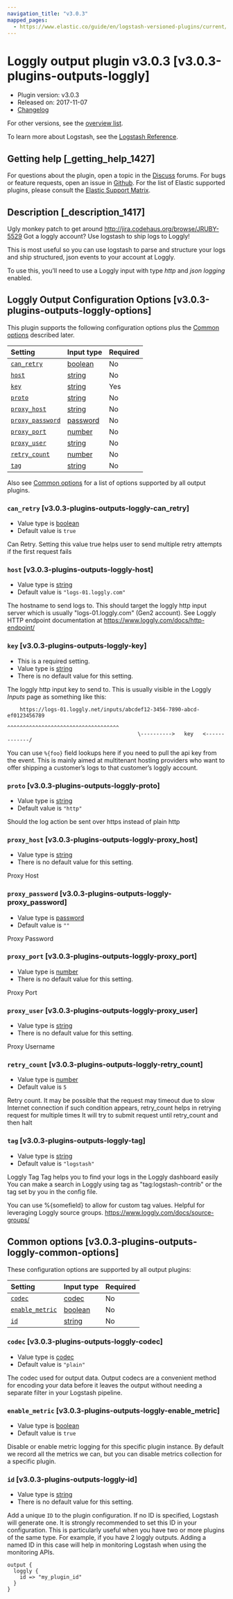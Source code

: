 ```yaml
---
navigation_title: "v3.0.3"
mapped_pages:
  - https://www.elastic.co/guide/en/logstash-versioned-plugins/current/v3.0.3-plugins-outputs-loggly.html
---
```


# Loggly output plugin v3.0.3 [v3.0.3-plugins-outputs-loggly]

* Plugin version: v3.0.3
* Released on: 2017-11-07
* [Changelog](https://github.com/logstash-plugins/logstash-output-loggly/blob/v3.0.3/CHANGELOG.md)

For other versions, see the [overview list](output-loggly-index.md).

To learn more about Logstash, see the [Logstash Reference](https://www.elastic.co/guide/en/logstash/current/index.html).

## Getting help [_getting_help_1427]

For questions about the plugin, open a topic in the [Discuss](http://discuss.elastic.co) forums. For bugs or feature requests, open an issue in [Github](https://github.com/logstash-plugins/logstash-output-loggly). For the list of Elastic supported plugins, please consult the [Elastic Support Matrix](https://www.elastic.co/support/matrix#matrix_logstash_plugins).

## Description [_description_1417]

Ugly monkey patch to get around <http://jira.codehaus.org/browse/JRUBY-5529> Got a loggly account? Use logstash to ship logs to Loggly!

This is most useful so you can use logstash to parse and structure your logs and ship structured, json events to your account at Loggly.

To use this, you’ll need to use a Loggly input with type *http* and *json logging* enabled.

## Loggly Output Configuration Options [v3.0.3-plugins-outputs-loggly-options]

This plugin supports the following configuration options plus the [Common options](v3-0-3-plugins-outputs-loggly.md#v3.0.3-plugins-outputs-loggly-common-options) described later.

| Setting | Input type | Required |
| :- | :- | :- |
| [`can_retry`](v3-0-3-plugins-outputs-loggly.md#v3.0.3-plugins-outputs-loggly-can_retry) | [boolean](/lsr/value-types.md#boolean) | No |
| [`host`](v3-0-3-plugins-outputs-loggly.md#v3.0.3-plugins-outputs-loggly-host) | [string](/lsr/value-types.md#string) | No |
| [`key`](v3-0-3-plugins-outputs-loggly.md#v3.0.3-plugins-outputs-loggly-key) | [string](/lsr/value-types.md#string) | Yes |
| [`proto`](v3-0-3-plugins-outputs-loggly.md#v3.0.3-plugins-outputs-loggly-proto) | [string](/lsr/value-types.md#string) | No |
| [`proxy_host`](v3-0-3-plugins-outputs-loggly.md#v3.0.3-plugins-outputs-loggly-proxy_host) | [string](/lsr/value-types.md#string) | No |
| [`proxy_password`](v3-0-3-plugins-outputs-loggly.md#v3.0.3-plugins-outputs-loggly-proxy_password) | [password](/lsr/value-types.md#password) | No |
| [`proxy_port`](v3-0-3-plugins-outputs-loggly.md#v3.0.3-plugins-outputs-loggly-proxy_port) | [number](/lsr/value-types.md#number) | No |
| [`proxy_user`](v3-0-3-plugins-outputs-loggly.md#v3.0.3-plugins-outputs-loggly-proxy_user) | [string](/lsr/value-types.md#string) | No |
| [`retry_count`](v3-0-3-plugins-outputs-loggly.md#v3.0.3-plugins-outputs-loggly-retry_count) | [number](/lsr/value-types.md#number) | No |
| [`tag`](v3-0-3-plugins-outputs-loggly.md#v3.0.3-plugins-outputs-loggly-tag) | [string](/lsr/value-types.md#string) | No |

Also see [Common options](v3-0-3-plugins-outputs-loggly.md#v3.0.3-plugins-outputs-loggly-common-options) for a list of options supported by all output plugins.

### `can_retry` [v3.0.3-plugins-outputs-loggly-can_retry]

* Value type is [boolean](/lsr/value-types.md#boolean)
* Default value is `true`

Can Retry. Setting this value true helps user to send multiple retry attempts if the first request fails

### `host` [v3.0.3-plugins-outputs-loggly-host]

* Value type is [string](/lsr/value-types.md#string)
* Default value is `"logs-01.loggly.com"`

The hostname to send logs to. This should target the loggly http input server which is usually "logs-01.loggly.com" (Gen2 account). See Loggly HTTP endpoint documentation at <https://www.loggly.com/docs/http-endpoint/>

### `key` [v3.0.3-plugins-outputs-loggly-key]

* This is a required setting.
* Value type is [string](/lsr/value-types.md#string)
* There is no default value for this setting.

The loggly http input key to send to. This is usually visible in the Loggly *Inputs* page as something like this:

```
    https://logs-01.loggly.net/inputs/abcdef12-3456-7890-abcd-ef0123456789
                                          ^^^^^^^^^^^^^^^^^^^^^^^^^^^^^^^^^^^^
                                          \---------->   key   <-------------/
```

You can use `%{foo}` field lookups here if you need to pull the api key from the event. This is mainly aimed at multitenant hosting providers who want to offer shipping a customer’s logs to that customer’s loggly account.

### `proto` [v3.0.3-plugins-outputs-loggly-proto]

* Value type is [string](/lsr/value-types.md#string)
* Default value is `"http"`

Should the log action be sent over https instead of plain http

### `proxy_host` [v3.0.3-plugins-outputs-loggly-proxy_host]

* Value type is [string](/lsr/value-types.md#string)
* There is no default value for this setting.

Proxy Host

### `proxy_password` [v3.0.3-plugins-outputs-loggly-proxy_password]

* Value type is [password](/lsr/value-types.md#password)
* Default value is `""`

Proxy Password

### `proxy_port` [v3.0.3-plugins-outputs-loggly-proxy_port]

* Value type is [number](/lsr/value-types.md#number)
* There is no default value for this setting.

Proxy Port

### `proxy_user` [v3.0.3-plugins-outputs-loggly-proxy_user]

* Value type is [string](/lsr/value-types.md#string)
* There is no default value for this setting.

Proxy Username

### `retry_count` [v3.0.3-plugins-outputs-loggly-retry_count]

* Value type is [number](/lsr/value-types.md#number)
* Default value is `5`

Retry count. It may be possible that the request may timeout due to slow Internet connection if such condition appears, retry\_count helps in retrying request for multiple times It will try to submit request until retry\_count and then halt

### `tag` [v3.0.3-plugins-outputs-loggly-tag]

* Value type is [string](/lsr/value-types.md#string)
* Default value is `"logstash"`

Loggly Tag Tag helps you to find your logs in the Loggly dashboard easily You can make a search in Loggly using tag as "tag:logstash-contrib" or the tag set by you in the config file.

You can use %{somefield} to allow for custom tag values. Helpful for leveraging Loggly source groups. <https://www.loggly.com/docs/source-groups/>

## Common options [v3.0.3-plugins-outputs-loggly-common-options]

These configuration options are supported by all output plugins:

| Setting | Input type | Required |
| :- | :- | :- |
| [`codec`](v3-0-3-plugins-outputs-loggly.md#v3.0.3-plugins-outputs-loggly-codec) | [codec](/lsr/value-types.md#codec) | No |
| [`enable_metric`](v3-0-3-plugins-outputs-loggly.md#v3.0.3-plugins-outputs-loggly-enable_metric) | [boolean](/lsr/value-types.md#boolean) | No |
| [`id`](v3-0-3-plugins-outputs-loggly.md#v3.0.3-plugins-outputs-loggly-id) | [string](/lsr/value-types.md#string) | No |

### `codec` [v3.0.3-plugins-outputs-loggly-codec]

* Value type is [codec](/lsr/value-types.md#codec)
* Default value is `"plain"`

The codec used for output data. Output codecs are a convenient method for encoding your data before it leaves the output without needing a separate filter in your Logstash pipeline.

### `enable_metric` [v3.0.3-plugins-outputs-loggly-enable_metric]

* Value type is [boolean](/lsr/value-types.md#boolean)
* Default value is `true`

Disable or enable metric logging for this specific plugin instance. By default we record all the metrics we can, but you can disable metrics collection for a specific plugin.

### `id` [v3.0.3-plugins-outputs-loggly-id]

* Value type is [string](/lsr/value-types.md#string)
* There is no default value for this setting.

Add a unique `ID` to the plugin configuration. If no ID is specified, Logstash will generate one. It is strongly recommended to set this ID in your configuration. This is particularly useful when you have two or more plugins of the same type. For example, if you have 2 loggly outputs. Adding a named ID in this case will help in monitoring Logstash when using the monitoring APIs.

```
output {
  loggly {
    id => "my_plugin_id"
  }
}
```
